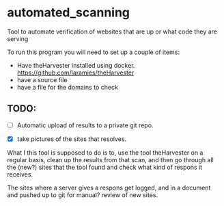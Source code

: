 # automated_scanning
Tool to automate verification of websites that are up or what code they are serving

To run this program you will need to set up a couple of items:

- Have theHarvester installed using docker. https://github.com/laramies/theHarvester
- have a source file
- have a file for the domains to check

## TODO:
- [ ] Automatic upload of results to a private git repo.
- [x] take pictures of the sites that resolves.


What I this tool is supposed to do is to, use the tool theHarvester on a regular basis, clean up the results from that scan, and then go through all the (new?) sites that the tool found and check what kind of respons it receives.

The sites where a server gives a respons get logged, and in a document and pushed up to git for manual? review of new sites.

